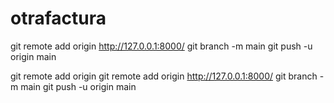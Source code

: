 # otrafactura
git remote add origin http://127.0.0.1:8000/
git branch -m main 
git push -u origin main

git remote add origin git remote add origin http://127.0.0.1:8000/
git branch -m main 
git push -u origin main



